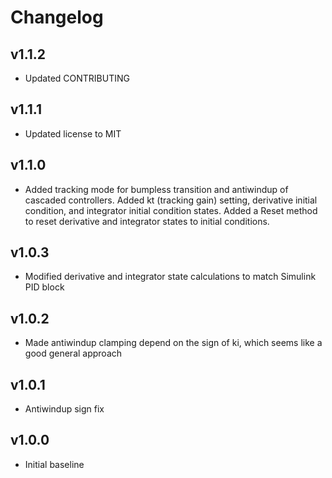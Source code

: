 # Changelog

## v1.1.2
- Updated CONTRIBUTING

## v1.1.1
- Updated license to MIT

## v1.1.0
- Added tracking mode for bumpless transition and antiwindup of cascaded controllers. Added kt (tracking gain) setting, derivative initial condition, and integrator initial condition states. Added a Reset method to reset derivative and integrator states to initial conditions.

## v1.0.3
- Modified derivative and integrator state calculations to match Simulink PID block

## v1.0.2
- Made antiwindup clamping depend on the sign of ki, which seems like a good general approach

## v1.0.1
- Antiwindup sign fix

## v1.0.0
- Initial baseline

